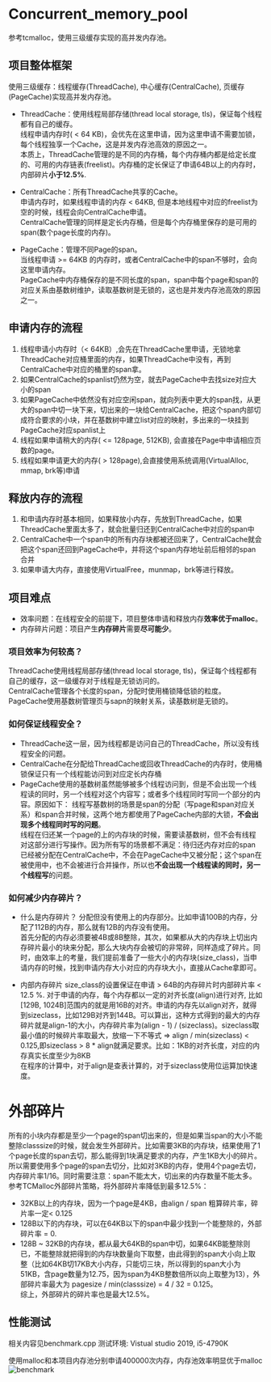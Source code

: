 # Concurrent_memory_pool
参考tcmalloc，使用三级缓存实现的高并发内存池。

## 项目整体框架
使用三级缓存：线程缓存(ThreadCache), 中心缓存(CentralCache), 页缓存(PageCache)实现高并发内存池。
+ ThreadCache：使用线程局部存储(thread local storage, tls)，保证每个线程都有自己的缓存。  
  线程申请内存时( < 64 KB)，会优先在这里申请，因为这里申请不需要加锁，每个线程独享一个Cache，这是并发内存池高效的原因之一。  
  本质上，ThreadCache管理的是不同的内存桶，每个内存桶内都是给定长度的、可用的内存链表(freelist)。内存桶的定长保证了申请64B以上的内存时，内部碎片**小于12.5%**.  
  
+ CentralCache：所有ThreadCache共享的Cache。  
  申请内存时，如果线程申请的内存 < 64KB, 但是本地线程中对应的freelist为空的时候，线程会向CentralCache申请。  
  CentralCache管理的同样是定长内存桶，但是每个内存桶里保存的是可用的span(数个page长度的内存)。  
  
+ PageCache：管理不同Page的span。  
  当线程申请 >= 64KB 的内存时，或者CentralCache中的span不够时，会向这里申请内存。   
  PageCache中内存桶保存的是不同长度的span，span中每个page和span的对应关系由基数树维护，读取基数树是无锁的，这也是并发内存池高效的原因之一。  

## 申请内存的流程
1. 线程申请小内存时（< 64KB）,会先在ThreadCache里申请，无锁地拿ThreadCache对应桶里面的内存，如果ThreadCache中没有，再到CentralCache中对应的桶里的span拿。  
2. 如果CentralCache的spanlist仍然为空，就去PageCache中去找size对应大小的span  
3. 如果PageCache中依然没有对应空闲span，就向列表中更大的span找，从更大的span中切一块下来，切出来的一块给CentralCache，把这个span内部切成符合要求的小块，并在基数树中建立list对应的映射，多出来的一块挂到PageCache对应spanlist上  
4. 线程如果申请稍大的内存( <= 128page, 512KB), 会直接在Page中申请相应页数的page。  
5. 线程如果申请更大的内存( > 128page),会直接使用系统调用(VirtualAlloc, mmap, brk等)申请

## 释放内存的流程
1. 和申请内存时基本相同，如果释放小内存，先放到ThreadCache，如果ThreadCache里面太多了，就会批量归还到CentralCache中对应的span中
2. CentralCache中一个span中的所有内存块都被还回来了，CentralCache就会把这个span还回到PageCache中，并将这个span内存地址前后相邻的span合并
3. 如果申请大内存，直接使用VirtualFree，munmap，brk等进行释放。


## 项目难点
+ 效率问题：在线程安全的前提下，项目整体申请和释放内存**效率优于malloc**。  
+ 内存碎片问题：项目产生**内存碎片**需要**尽可能少**。  

### 项目效率为何较高？
  ThreadCache使用线程局部存储(thread local storage, tls)，保证每个线程都有自己的缓存，这一级缓存对于线程是无锁访问的。  
  CentralCache管理各个长度的span，分配时使用桶锁降低锁的粒度。  
  PageCache使用基数树管理页与sapn的映射关系，读基数树是无锁的。  

### 如何保证线程安全？
  + ThreadCache这一层，因为线程都是访问自己的ThreadCache，所以没有线程安全的问题。
  + CentralCache在分配给ThreadCache或回收ThreadCache的内存时，使用桶锁保证只有一个线程能访问到对应定长内存桶
  + PageCache使用的基数树虽然能够被多个线程访问到，但是不会出现一个线程读的同时，另一个线程对这个内容写；或者多个线程同时写同一个部分的内容。原因如下：
    线程写基数树的场景是span的分配（写page和span对应关系）和span合并时候，这两个地方都使用了PageCache内部的大锁，**不会出现多个线程同时写的问题**。  
    线程在归还某一个page的上的内存块的时候，需要读基数树，但不会有线程对这部分进行写操作。因为所有写的场景都不满足：待归还内存对应的span已经被分配在CentralCache中，不会在PageCache中又被分配；这个span在被使用中，也不会被进行合并操作，所以也**不会出现一个线程读的同时，另一个线程写**的问题。
    
### 如何减少内存碎片？
  + 什么是内存碎片？
  分配但没有使用上的内存部分。比如申请100B的内存，分配了112B的内存，那么就有12B的内存没有使用。  
  首先分配的内存必须要被4B或8B整除，其次，如果都从大的内存块上切出内存碎片最小的块来分配，那么大块内存会被切的非常碎，同样造成了碎片。同时，由效率上的考量，我们提前准备了一些大小的内存块(size_class)，当申请内存的时候，找到申请内存大小对应的内存块大小，直接从Cache拿即可。  
  
  + 内部内存碎片
  size_class的设置保证在申请 > 64B的内存碎片时内部碎片率 < 12.5 %.
  对于申请的内存，每个内存都以一定的对齐长度(align)进行对齐, 比如[129B, 1024B]范围内的就是用16B的对齐。申请的内存先以align对齐，就得到sizeclass，比如129B对齐到144B。可以算出，这种方式得到的最大的内存碎片就是align-1的大小，内存碎片率为(align - 1) / (sizeclass)。sizeclass取最小值的时候碎片率取最大，放缩一下不等式 =>  align / min(sizeclass) < 0.125,即sizeclass > 8 * align就满足要求。比如：1KB的对齐长度，对应的内存真实长度至少为8KB  
  在程序的计算中，对于align是查表计算的，对于sizeclass使用位运算加快速度。
  
  # 外部碎片
  所有的小块内存都是至少一个page的span切出来的，但是如果当span的大小不能整除classsize的时候，就会发生外部碎片。比如需要3KB的内存块，结果使用了1个page长度的span去切，那么能得到1块满足要求的内存，产生1KB大小的碎片。  
  所以需要使用多个page的span去切分，比如对3KB的内存，使用4个page去切，内存碎片率1/16。同时需要注意：span不能太大，切出来的内存数量不能太多。  
  参考TCMalloc外部碎片策略，将外部碎片率降低到最多12.5%：
  + 32KB以上的内存块，因为一个page是4KB，由align / span 粗算碎片率，碎片率一定< 0.125  
  + 128B以下的内存块，可以在64KB以下的span中最少找到一个能整除的，外部碎片率 = 0.  
  + 128B ~ 32KB的内存块，都从最大64KB的span中切，如果64KB能整除则已，不能整除就把得到的内存块数量向下取整，由此得到的span大小向上取整（比如64KB切17KB大小内存，只能切三块，所以得到的span大小为51KB，含page数量为12.75，因为span为4KB整数倍所以向上取整为13），外部碎片率最大为 pagesize / min(classsize) = 4 / 32 = 0.125。  
  综上，外部碎片的碎片率也是最大12.5%。  
   


  

## 性能测试
相关内容见benchmark.cpp
测试环境: Vistual studio 2019, i5-4790K

使用malloc和本项目内存池分别申请400000次内存，内存池效率明显优于malloc
![benchmark](https://user-images.githubusercontent.com/99704932/177002648-3e8857cc-56bb-4f63-95bf-1ea782e48e18.png)

